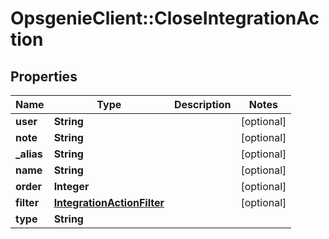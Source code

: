 # OpsgenieClient::CloseIntegrationAction

## Properties
Name | Type | Description | Notes
------------ | ------------- | ------------- | -------------
**user** | **String** |  | [optional] 
**note** | **String** |  | [optional] 
**_alias** | **String** |  | [optional] 
**name** | **String** |  | [optional] 
**order** | **Integer** |  | [optional] 
**filter** | [**IntegrationActionFilter**](IntegrationActionFilter.md) |  | [optional] 
**type** | **String** |  | 


